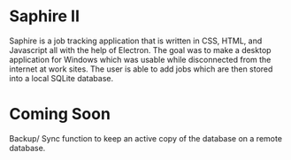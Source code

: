 # Saphire II
Saphire is a job tracking application that is written in CSS, HTML, and Javascript all with the help of Electron. The goal was to make a desktop application for Windows which was usable while disconnected from the internet at work sites. The user is able to add jobs which are then stored into a local SQLite database.

# Coming Soon
Backup/ Sync function to keep an active copy of the database on a remote database.
